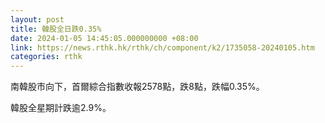 ```yaml
---
layout: post
title: 韓股全日跌0.35%
date: 2024-01-05 14:45:05.000000000 +08:00
link: https://news.rthk.hk/rthk/ch/component/k2/1735058-20240105.htm
categories: rthk
---
```


南韓股市向下，首爾綜合指數收報2578點，跌8點，跌幅0.35%。

韓股全星期計跌逾2.9%。

